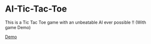 # AI-Tic-Tac-Toe
This is a Tic Tac Toe game with an unbeatable AI ever possible !! (With game Demo)


<a href="index.html">Demo</a>
